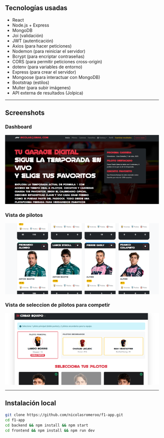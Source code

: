 
## Tecnologías usadas

- React
- Node.js + Express
- MongoDB
- Joi (validación)  
- JWT (autenticación)
- Axios (para hacer peticiones)
- Nodemon (para reiniciar el servidor)
- Bcrypt (para encriptar contraseñas)
- CORS (para permitir peticiones cross-origin)
- dotenv (para variables de entorno)
- Express (para crear el servidor)
- Mongoose (para interactuar con MongoDB)
- Bootstrap (estilos)
- Multer (para subir imágenes)
- API externa de resultados (Jolpica)

---

## Screenshots 

### Dashboard
![Admin](./screen/f1app3.png)

### Vista de pilotos
![Inicio](./screen/f1app.png)

### Vista de seleccion de pilotos para competir
![Draft](./screen/f1app2.png)

---

## Instalación local

```bash
git clone https://github.com/nicolasromeroo/f1-app.git
cd f1-app
cd backend && npm install && npm start
cd frontend && npm install && npm run dev


